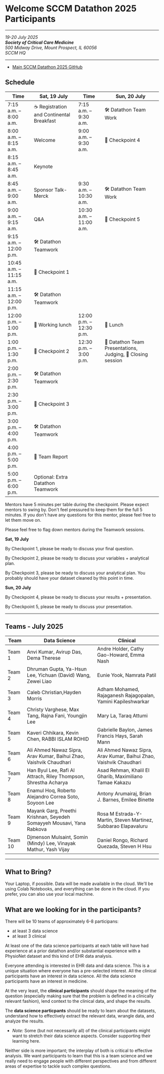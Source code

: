 
# Welcome SCCM Datathon 2025 Participants

---


*19-20 July 2025* <br/>
***Society of Critical Care Medicine*** <br>
*500 Midway Drive, Mount Prospect, IL 60056* <br/>
*SCCM HQ* <br/>

---

- [Main SCCM Datathon 2025 GitHub](https://github.com/SCCMdatathon2025)


## Schedule


| **Time** | Sat, 19 July | Time | Sun, 20 July  |
|-------|------------------|--- |--|
|7:15 a.m. – 8:00 a.m.| ☕ Registration and Continental Breakfast| 7:15 a.m. – 9:30 a.m.| 🛠️ Datathon Team Work |
|8:00 a.m. – 8:15 a.m.	| Welcome |  9:00 a.m. – 9:30 a.m. | 🚩 Checkpoint 4
|8:15 a.m. – 8:45 a.m. | Keynote | |
| 8:45 a.m. – 9:00 a.m.	| Sponsor Talk- Merck| 9:30 a.m. – 10:30 a.m.| 🛠️ Datathon Team Work |
| 9:00 a.m. – 9:15 a.m.	| Q&A | 10:30 a.m. – 11:00 a.m. | 🚩 Checkpoint 5
| 9:15 a.m. – 12:00 p.m.	| 🛠️ Datathon Teamwork | | |
| 10:45 a.m. – 11:15 a.m.  | 🚩 Checkpoint 1 | | |
| 11:15 a.m. – 12:00 p.m. | 🛠️ Datathon Teamwork | | |
| 12:00 p.m. – 1:00 p.m.| 🍕 Working lunch |  12:00 p.m. – 12:30 p.m. | 🍕 Lunch |
| 1:00 p.m. – 1:30 p.m.	| 🚩 Checkpoint 2  | 12:30 p.m. – 3:00 p.m. | 🎤 Datathon Team Presentations,  Judging, 👋 Closing session|
| 2:00 p.m. – 2:30 p.m.| 🛠️ Datathon Teamwork |  | |
| 2:30 p.m. – 3:00 p.m. | 🚩 Checkpoint 3| | |
| 3:00 p.m. – 4:00 p.m.| 🛠️ Datathon Teamwork  | |
| 4:00 p.m. – 5:00 p.m. | 📝 Team Report | |
| 5:00 p.m. – 6:00 p.m. |  Optional: Extra Datathon Teamwork | |


Mentors have 5 minutes per table during the checkpoint. Please expect mentors to swing by. Don't feel pressured to keep them for the full 5 minutes. If you don't have any questions for this mentor, please feel free to let them move on.

Please feel free to flag down mentors during the Teamwork sessions.

**Sat, 19 July**

By Checkpoint 1, please be ready to discuss your final question.

By Checkpoint 2, please be ready to discuss your variables + analytical plan.

By Checkpoint 3, please be ready to discuss your analytical plan. You probably should have your dataset cleaned by this point in time.


**Sun, 20 July**

By Checkpoint 4, please be ready to discuss your results + presentation.

By Checkpoint 5, please be ready to discuss your presentation.



---
## Teams - July 2025

| Team | Data Science | Clinical |
| --- | --- | --- |
 | Team 1 |  Anvi Kumar, Avirup Das, Dema Therese |  Andre Holder, Cathy Gao-Howard, Emma Nash|
 | Team 2 |  Dhruman Gupta, Ya-Hsun Lee, Yichuan (David) Wang, Zewei Liao|  Eunie Yook, Namrata Patil |
 | Team 3 |  Caleb Christian,Hayden Morris |  Adham Mohamed, Rajaganesh Rajagopalan, Yamini Kapileshwarkar |
 | Team 4 |  Christy Varghese, Max Tang, Rajna Fani, Youngjin Lee |  Mary La, Taraq Attumi  |
 | Team 5 |  Kaveri Chhikara, Kevin Chen, RABBI ISLAM ROHID |  Gabrielle Baylon, James Francis Hays, Sarah Mann |
 | Team 6 |  Ali Ahmed Nawaz Sipra, Arav Kumar, Baihui Zhao, Vaishvik Chaudhari |  Ali Ahmed Nawaz Sipra, Arav Kumar, Baihui Zhao, Vaishvik Chaudhari |
 | Team 7 |  Han Byul Lee, Rafi Al Attrach, Riley Thompson, Shrestha Acharya | Asad Rehman, Khalil El Gharib, Maximiliano Tamae Kakazu  |
 | Team 8 |  Enamul Hoq, Roberto Alejandro Correa Soto, Soyoon Lee | Antony Arumairaj, Brian J. Barnes, Emilee Binette  |
 | Team 9 |  Mayank Garg, Preethi Krishnan, Seyedeh Somayyeh Mousavi, Yana Rabkova |  Rosa M Estrada-Y-Martin, Steven Martinez, Subbarao Elapavaluru |
 | Team 10 | Djmenson Mulsaint, Somin (Mindy) Lee, Vinayak Mathur, Yash Vijay | Daniel Rongo, Richard Quezada, Steven H Hsu  |

---

## What to Bring?
Your Laptop, if possible. Data will be made available in the cloud. We'll be using Colab Notebooks, and everything can be done in the cloud. If you prefer, you can also use your local machine.

## What are we looking for in the participants?
There will be 10 teams of approximately 6-8 participans:
- at least 3 data science
- at least 3 clinical

At least one of the data science participants at each table will have had experience at a prior datathon and/or substantial experience with a PhysioNet dataset and this kind of EHR data analysis. <br>

Everyone attending is interested in EHR data and data science. This is a unique situation where everyone has a pre-selected interest. All the clinical participants have an interest in data science. All the data science participants have an interest in medicine. <br>

At the very least, the **clinical participants** should shape the meaning of the question (especially making sure that the problem is defined in a clinically relevant fashion), lend context to the clinical data, and shape the results. <br>

The **data science particpants** should be ready to learn about the datasets, understand how to effectively extract the relevant data, wrangle data, and analyze the results. <br>
- _Note:_ Some (but not necessarily all) of the clinical participants might want to stretch their data science aspects. Consider supporting their learning here. <br>

Neither side is more important; the interplay of both is critical to effective analysis. We want participants to learn that this is a team science and we really need to engage people with different perspectives and from different areas of expertise to tackle such complex questions.
